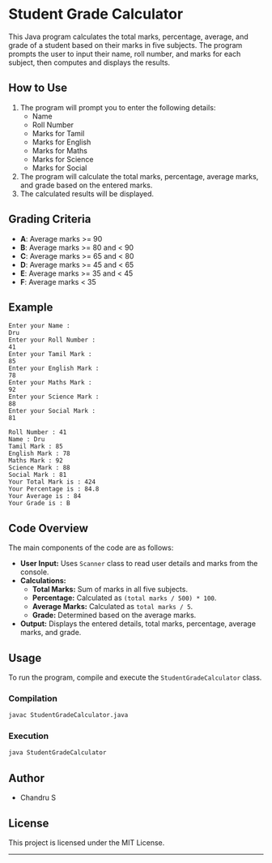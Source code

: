 
# Student Grade Calculator

This Java program calculates the total marks, percentage, average, and grade of a student based on their marks in five subjects. The program prompts the user to input their name, roll number, and marks for each subject, then computes and displays the results.

## How to Use

1. The program will prompt you to enter the following details:
    - Name
    - Roll Number
    - Marks for Tamil
    - Marks for English
    - Marks for Maths
    - Marks for Science
    - Marks for Social
2. The program will calculate the total marks, percentage, average marks, and grade based on the entered marks.
3. The calculated results will be displayed.

## Grading Criteria

- **A**: Average marks >= 90
- **B**: Average marks >= 80 and < 90
- **C**: Average marks >= 65 and < 80
- **D**: Average marks >= 45 and < 65
- **E**: Average marks >= 35 and < 45
- **F**: Average marks < 35

## Example

```
Enter your Name :
Dru
Enter your Roll Number :
41
Enter your Tamil Mark :
85
Enter your English Mark :
78
Enter your Maths Mark :
92
Enter your Science Mark :
88
Enter your Social Mark :
81

Roll Number : 41
Name : Dru
Tamil Mark : 85
English Mark : 78
Maths Mark : 92
Science Mark : 88
Social Mark : 81
Your Total Mark is : 424
Your Percentage is : 84.8
Your Average is : 84
Your Grade is : B
```

## Code Overview

The main components of the code are as follows:

- **User Input:** Uses `Scanner` class to read user details and marks from the console.
- **Calculations:**
  - **Total Marks:** Sum of marks in all five subjects.
  - **Percentage:** Calculated as `(total marks / 500) * 100`.
  - **Average Marks:** Calculated as `total marks / 5`.
  - **Grade:** Determined based on the average marks.
- **Output:** Displays the entered details, total marks, percentage, average marks, and grade.

## Usage

To run the program, compile and execute the `StudentGradeCalculator` class.

### Compilation

```bash
javac StudentGradeCalculator.java
```

### Execution

```bash
java StudentGradeCalculator
```

## Author

- Chandru S

## License

This project is licensed under the MIT License.

---

